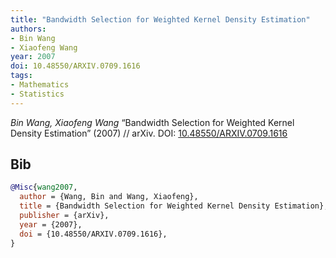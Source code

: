 ```yaml
---
title: "Bandwidth Selection for Weighted Kernel Density Estimation"
authors:
- Bin Wang
- Xiaofeng Wang
year: 2007
doi: 10.48550/ARXIV.0709.1616
tags:
- Mathematics
- Statistics
---
```


<i>Bin Wang, Xiaofeng Wang</i> <span title="">“Bandwidth Selection for Weighted Kernel Density Estimation”</span> (2007) // arXiv. DOI:&nbsp;<a href='https://doi.org/10.48550/ARXIV.0709.1616'>10.48550/ARXIV.0709.1616</a>

## Bib

```bib
@Misc{wang2007,
  author = {Wang, Bin and Wang, Xiaofeng},
  title = {Bandwidth Selection for Weighted Kernel Density Estimation},
  publisher = {arXiv},
  year = {2007},
  doi = {10.48550/ARXIV.0709.1616},
}
```
